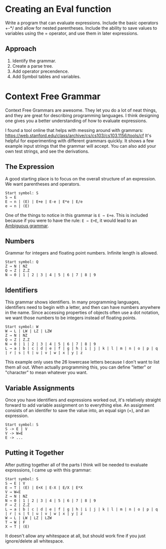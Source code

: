 # Creating an Eval function

Write a program that can evaluate expressions.  Include the basic
operators +-*/ and allow for nested parentheses.  Include the ability
to save values to variables using the = operator, and use them in
later expressions.

## Approach

1. Identify the grammar.
2. Create a parse tree.
3. Add operator precendence.
4. Add Symbol tables and variables.


# Context Free Grammar

Context Free Grammars are awesome.  They let you do a lot of neat
things, and they are great for describing programming languages.
I think designing one gives you a better understanding of how to evaluate
expressions.

I found a tool online that helps with messing around with grammars:
https://web.stanford.edu/class/archive/cs/cs103/cs103.1156/tools/cf
It's helpful for experimenting with different grammars quickly. It
shows a few example input strings that the grammar will accept.  You
can also add your own test strings, and see the derivations.


## The Expression

A good starting place is to focus on the overall structure of an
expression.  We want parentheses and operators.

~~~
Start symbol: S
S → E
E → n | (E) | E+e | E-e | E*e | E/e
e → n | (E)
~~~

One of the things to notice in this grammar is `E → E+e`.  This is
included because if you were to have the rule: `E → E+E`, it would
lead to an [Ambiguous grammar](https://en.wikipedia.org/wiki/Ambiguous_grammar).


## Numbers

Grammar for integers and floating point numbers.  Infinite length is allowed.

~~~
Start symbol: Q
Z → N | NZ
Q → Z | Z.Z
N → 0 | 1 | 2 | 3 | 4 | 5 | 6 | 7 | 8 | 9
~~~


## Identifiers

This grammar shows identifiers.  In many programming languages,
identifiers need to begin with a letter, and then can have numbers
anywhere in the name.  Since accessing properties of objects often use
a dot notation, we want those numbers to be integers instead of
floating points.

~~~
Start symbol: W
W → L | LW | LZ | LZW
Z → N | NZ
Q → Z | Z.Z
N → 0 | 1 | 2 | 3 | 4 | 5 | 6 | 7 | 8 | 9
L → a | b | c | d | e | f | g | h | i | j | k | l | m | n | o | p | q | r | s | t | u | v | w | x | y | z
~~~

This example only uses the 26 lowercase letters because I don't want
to list them all out.  When actually programming this, you can define
"letter" or "character" to mean whatever you want.



## Variable Assignments

Once you have identifiers and expressions worked out, it's relatively
straight forward to add variable assignment on to everything else. An
assignment consists of an identifer to save the value into, an equal
sign (=), and an expression.

~~~
Start symbol: S
S -> E | V
V -> W=E
E -> ...
~~~


## Putting it Together

After putting together all of the parts I think will be needed to
evaluate expressions, I came up with this grammar:

~~~
Start symbol: S
S → E | V
E → T | (E) | E+X | E-X | E/X | E*X
V → W=E
Z → N | NZ
N → 0 | 1 | 2 | 3 | 4 | 5 | 6 | 7 | 8 | 9
F → Z | Z.Z
L → a | b | c | d | e | f | g | h | i | j | k | l | m | n | o | p | q | r | s | t | u | v | w | x | y | z
W → L | LW | LZ | LZW
T → W | F
X → T | (E)
~~~


It doesn't allow any whitespace at all, but should work fine if you just ignore/delete all whitespace.

